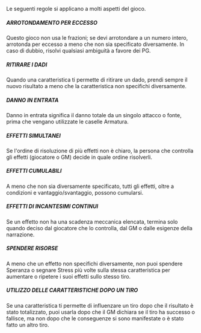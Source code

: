 Le seguenti regole si applicano a molti aspetti del gioco.

##### ARROTONDAMENTO PER ECCESSO  
Questo gioco non usa le frazioni; se devi arrotondare a un numero intero, arrotonda per eccesso a meno che non sia specificato diversamente. In caso di dubbio, risolvi qualsiasi ambiguità a favore dei PG.

##### RITIRARE I DADI  
Quando una caratteristica ti permette di ritirare un dado, prendi sempre il nuovo risultato a meno che la caratteristica non specifichi diversamente.

##### DANNO IN ENTRATA  
Danno in entrata significa il danno totale da un singolo attacco o fonte, prima che vengano utilizzate le caselle Armatura.

##### EFFETTI SIMULTANEI  
Se l'ordine di risoluzione di più effetti non è chiaro, la persona che controlla gli effetti (giocatore o GM) decide in quale ordine risolverli.

##### EFFETTI CUMULABILI  
A meno che non sia diversamente specificato, tutti gli effetti, oltre a condizioni e vantaggio/svantaggio, possono cumularsi.

##### EFFETTI DI INCANTESIMI CONTINUI  
Se un effetto non ha una scadenza meccanica elencata, termina solo quando deciso dal giocatore che lo controlla, dal GM o dalle esigenze della narrazione.

##### SPENDERE RISORSE  
A meno che un effetto non specifichi diversamente, non puoi spendere Speranza o segnare Stress più volte sulla stessa caratteristica per aumentare o ripetere i suoi effetti sullo stesso tiro.

##### UTILIZZO DELLE CARATTERISTICHE DOPO UN TIRO  
Se una caratteristica ti permette di influenzare un tiro dopo che il risultato è stato totalizzato, puoi usarla dopo che il GM dichiara se il tiro ha successo o fallisce, ma non dopo che le conseguenze si sono manifestate o è stato fatto un altro tiro.